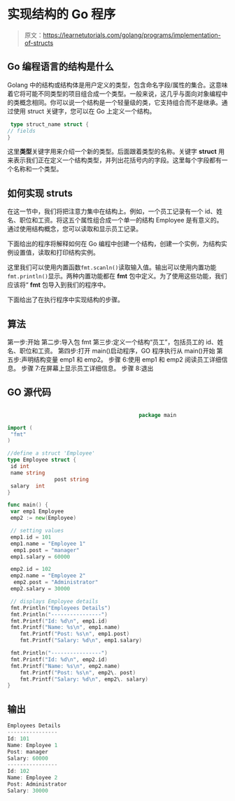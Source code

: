 # 实现结构的 Go 程序

> 原文：<https://learnetutorials.com/golang/programs/implementation-of-structs>

## Go 编程语言的结构是什么

Golang 中的结构或结构体是用户定义的类型，包含命名字段/属性的集合。这意味着它将可能不同类型的项目组合成一个类型。一般来说，这几乎与面向对象编程中的类概念相同。你可以说一个结构是一个轻量级的类，它支持组合而不是继承。通过使用 struct 关键字，您可以在 Go 上定义一个结构。

```go
 type struct_name struct {
// fields
} 

```

这里**类型**关键字用来介绍一个新的类型。后面跟着类型的名称。关键字 **struct** 用来表示我们正在定义一个结构类型，并列出花括号内的字段。这里每个字段都有一个名称和一个类型。

## 如何实现 struts

在这一节中，我们将把注意力集中在结构上。例如，一个员工记录有一个 id、姓名、职位和工资。将这五个属性组合成一个单一的结构 Employee 是有意义的。通过使用结构概念，您可以读取和显示员工记录。

下面给出的程序将解释如何在 Go 编程中创建一个结构，创建一个实例，为结构实例设置值，读取和打印结构实例。

这里我们可以使用内置函数`fmt.scanln()`读取输入值。输出可以使用内置功能`fmt.println()`显示。两种内置功能都在 **fmt** 包中定义。为了使用这些功能，我们应该将“ **fmt** 包导入到我们的程序中。

下面给出了在执行程序中实现结构的步骤。

## 算法

第一步:开始
第二步:导入包 fmt
第三步:定义一个结构“员工”，包括员工的 id、姓名、职位和工资。
第四步:打开 main()启动程序，GO 程序执行从 main()开始
第五步:声明结构变量 emp1 和 emp2。
步骤 6:使用 emp1 和 emp2 阅读员工详细信息。
步骤 7:在屏幕上显示员工详细信息。
步骤 8:退出

## GO 源代码

```go

                                          package main                                                                 

import (                                                                     
 "fmt"                                                                    
)                                                                            

//define a struct 'Employee'                                                  
type Employee struct {                                                        
 id int                                                                   
 name string    
               post string                                                          
 salary  int                                                                
}                                                                            

func main() {                                                                
 var emp1 Employee                                                     
 emp2 := new(Employee)                                                 

 // setting values                                                        
 emp1.id = 101                                                          
 emp1.name = "Employee 1"   
  emp1.post = "manager"                                                                                         
 emp1.salary = 60000                                                      

 emp2.id = 102                                                          
 emp2.name = "Employee 2"   
  emp2.post = "Administrator"                                                                                         
 emp2.salary = 30000    

 // displays Employee details                                              
 fmt.Println("Employees Details")                                           
 fmt.Println("----------------")                                          
 fmt.Printf("Id: %d\n", emp1.id)                                      
 fmt.Printf("Name: %s\n", emp1.name)      
    fmt.Printf("Post: %s\n", emp1.post)  
    fmt.Printf("Salary: %d\n", emp1.salary)                              

 fmt.Println("----------------")                                          
 fmt.Printf("Id: %d\n", emp2.id)                                      
 fmt.Printf("Name: %s\n", emp2.name)      
    fmt.Printf("Post: %s\n", emp2\. post)  
    fmt.Printf("Salary: %d\n", emp2\. salary)                              
} 

```

## 输出

```go
Employees Details
----------------
Id: 101
Name: Employee 1
Post: manager
Salary: 60000
----------------
Id: 102
Name: Employee 2
Post: Administrator
Salary: 30000
```